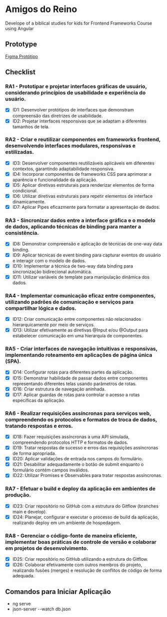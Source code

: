 # Amigos do Reino
Develope of a biblical studies for kids for Frontend Frameworks Course using Angular

## Prototype
[Figma Protótipo](https://www.figma.com/file/IZ8axwzLxRQq4HrbjIuDlk/Amigos-do-Rei?type=design&node-id=903%3A21&mode=design&t=x8KTfcT8u2m8bZeb-1)

## Checklist

### RA1 - Prototipar e projetar interfaces gráficas de usuário, considerando princípios de usabilidade e experiência do usuário.
- [x] ID1: Desenvolver protótipos de interfaces que demonstram compreensão das diretrizes de usabilidade.
- [x] ID2: Projetar interfaces responsivas que se adaptam a diferentes tamanhos de tela.

### RA2 - Criar e reutilizar componentes em frameworks frontend, desenvolvendo interfaces modulares, responsivas e estilizadas.
- [x] ID3: Desenvolver componentes reutilizáveis aplicáveis em diferentes contextos, garantindo adaptabilidade responsiva.
- [x] ID4: Incorporar componentes de frameworks CSS para aprimorar a aparência e funcionalidade da aplicação.
- [x] ID5: Aplicar diretivas estruturais para renderizar elementos de forma condicional.
- [x] ID6: Utilizar diretivas estruturais para repetir elementos de interface dinamicamente.
- [x] ID7: Aplicar Pipes eficazmente para formatar a apresentação de dados.

### RA3 - Sincronizar dados entre a interface gráfica e o modelo de dados, aplicando técnicas de binding para manter a consistência.
- [x] ID8: Demonstrar compreensão e aplicação de técnicas de one-way data binding.
- [x] ID9: Aplicar técnicas de event binding para capturar eventos do usuário e interagir com o modelo de dados.
- [x] ID10: Implementar a técnica de two-way data binding para sincronização bidirecional automática.
- [x] ID11: Utilizar variáveis de template para manipulação dinâmica dos dados.

### RA4 - Implementar comunicação eficaz entre componentes, utilizando padrões de comunicação e serviços para compartilhar lógica e dados.
- [x] ID12: Criar comunicação entre componentes não relacionados hierarquicamente por meio de serviços.
- [x] ID13: Utilizar efetivamente as diretivas @Input e/ou @Output para estabelecer comunicação em uma hierarquia de componentes.

### RA5 - Criar interfaces de navegação intuitivas e responsivas, implementando roteamento em aplicações de página única (SPA).
- [x] ID14: Configurar rotas para diferentes partes da aplicação.
- [x] ID15: Demonstrar habilidade de passar dados entre componentes representando diferentes telas usando parâmetros de rotas.
- [x] ID16: Criar estrutura de navegação aninhada.
- [x] ID17: Aplicar guardas de rotas para controlar o acesso a rotas específicas da aplicação.

### RA6 - Realizar requisições assíncronas para serviços web, compreendendo os protocolos e formatos de troca de dados, tratando respostas e erros.
- [x] ID18: Fazer requisições assíncronas a uma API simulada, compreendendo protocolos HTTP e formatos de dados.
- [x] ID19: Tratar respostas de sucesso e erros das requisições assíncronas de forma apropriada.
- [x] ID20: Aplicar validações de entrada nos campos do formulário.
- [x] ID21: Desabilitar adequadamente o botão de submit enquanto o formulário contém campos inválidos.
- [x] ID22: Utilizar Promises e Observables para tratar respostas assíncronas.

### RA7 - Efetuar o build e deploy da aplicação em ambientes de produção.
- [x] ID23: Criar repositório no GitHub com a estrutura do Gitflow (branches main e develop).
- [x] ID24: Planejar, configurar e executar o processo de build da aplicação, realizando deploy em um ambiente de hospedagem.

### RA8 - Gerenciar o código-fonte de maneira eficiente, implementar boas práticas de controle de versão e colaborar em projetos de desenvolvimento.
- [x] ID25: Criar repositório no GitHub utilizando a estrutura do Gitflow.
- [x] ID26: Colaborar efetivamente com outros membros do projeto, realizando fusões (merges) e resolução de conflitos de código de forma adequada.

## Comandos para Iniciar Aplicação
- ng serve
- json-server --watch db.json

